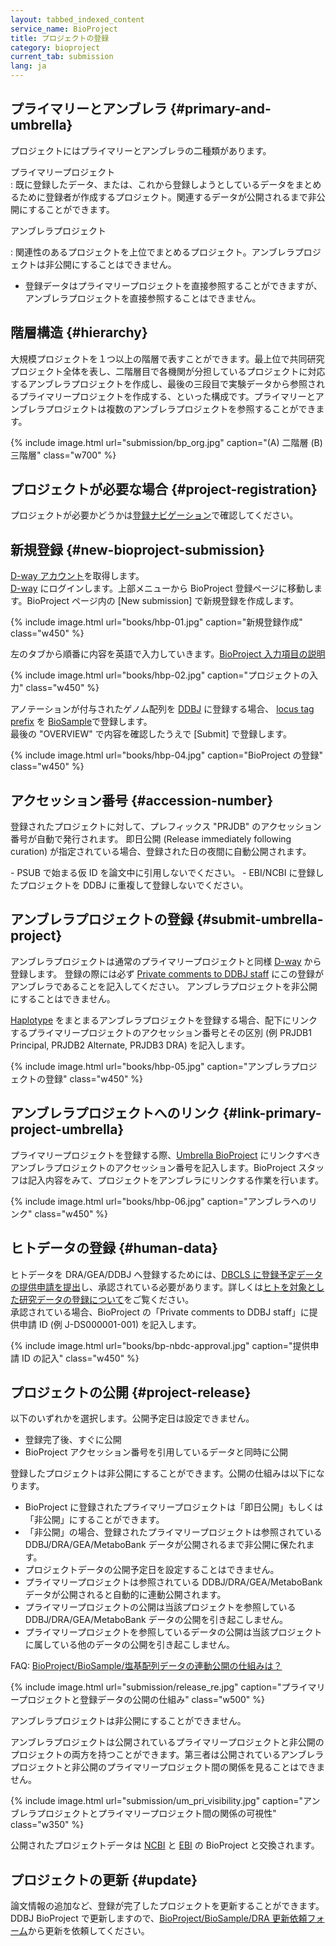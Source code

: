 ```yaml
---
layout: tabbed_indexed_content
service_name: BioProject
title: プロジェクトの登録
category: bioproject
current_tab: submission
lang: ja
---
```


## プライマリーとアンブレラ {#primary-and-umbrella}

プロジェクトにはプライマリーとアンブレラの二種類があります。

プライマリープロジェクト  
: 既に登録したデータ、または、これから登録しようとしているデータをまとめるために登録者が作成するプロジェクト。関連するデータが公開されるまで非公開にすることができます。

アンブレラプロジェクト

: 関連性のあるプロジェクトを上位でまとめるプロジェクト。<span class="red">アンブレラプロジェクトは非公開にすることはできません。</span>

* 登録データはプライマリープロジェクトを直接参照することができますが、アンブレラプロジェクトを直接参照することはできません。

## 階層構造 {#hierarchy}

大規模プロジェクトを１つ以上の階層で表すことができます。最上位で共同研究プロジェクト全体を表し、二階層目で各機関が分担しているプロジェクトに対応するアンブレラプロジェクトを作成し、最後の三段目で実験データから参照されるプライマリープロジェクトを作成する、といった構成です。プライマリーとアンブレラプロジェクトは複数のアンブレラプロジェクトを参照することができます。

{% include image.html url="submission/bp_org.jpg" caption="(A) 二階層 (B) 三階層" class="w700" %}

## プロジェクトが必要な場合  {#project-registration}

プロジェクトが必要かどうかは[登録ナビゲーション](/submission-navigation.html)で確認してください。

## 新規登録 {#new-bioproject-submission}

[D-way アカウント](/account.html)を取得します。  
[D-way](https://ddbj.nig.ac.jp/D-way/) にログインします。上部メニューから BioProject 登録ページに移動します。BioProject ページ内の [New submission] で新規登録を作成します。

{% include image.html url="books/hbp-01.jpg" caption="新規登録作成" class="w450" %}

左のタブから順番に内容を英語で入力していきます。[BioProject 入力項目の説明](/bioproject/project-info.html)

{% include image.html url="books/hbp-02.jpg" caption="プロジェクトの入力" class="w450" %}

アノテーションが付与されたゲノム配列を [DDBJ](/ddbj/genome.html) に登録する場合、
[locus tag prefix](/ddbj/locus_tag.html) を [BioSample](/biosample/submission.html)で登録します。  
最後の "OVERVIEW" で内容を確認したうえで [Submit] で登録します。

{% include image.html url="books/hbp-04.jpg" caption="BioProject の登録" class="w450" %}

## アクセッション番号 {#accession-number}

登録されたプロジェクトに対して、プレフィックス "PRJDB" のアクセッション番号が自動で発行されます。
即日公開 (Release immediately following curation) が指定されている場合、登録された日の夜間に自動公開されます。

<div class="attention" markdown="1">
- PSUB で始まる仮 ID を論文中に引用しないでください。   
- EBI/NCBI に登録したプロジェクトを DDBJ に重複して登録しないでください。
</div>

## アンブレラプロジェクトの登録 {#submit-umbrella-project}

アンブレラプロジェクトは通常のプライマリープロジェクトと同様 [D-way](https://ddbj.nig.ac.jp/D-way/) から登録します。 <span class="red">登録の際には必ず [Private comments to DDBJ staff](/bioproject/project-info.html#Private_comments) にこの登録がアンブレラであることを記入してください。
アンブレラプロジェクトを非公開にすることはできません。</span>

[Haplotype](/ddbj/haplotype.html#bioproject) をまとまるアンブレラプロジェクトを登録する場合、配下にリンクするプライマリープロジェクトのアクセッション番号とその区別 (例 PRJDB1 Principal, PRJDB2 Alternate, PRJDB3 DRA) を記入します。

{% include image.html url="books/hbp-05.jpg" caption="アンブレラプロジェクトの登録" class="w450" %}

## アンブレラプロジェクトへのリンク  {#link-primary-project-umbrella}

プライマリープロジェクトを登録する際、[Umbrella BioProject](/bioproject/project-info.html#Area_linked-project) にリンクすべきアンブレラプロジェクトのアクセッション番号を記入します。BioProject スタッフは記入内容をみて、プロジェクトをアンブレラにリンクする作業を行います。

{% include image.html url="books/hbp-06.jpg" caption="アンブレラへのリンク" class="w450" %}

## ヒトデータの登録 {#human-data}

ヒトデータを DRA/GEA/DDBJ へ登録するためには、[DBCLS に登録予定データの提供申請を提出](/policies.html#unrestricted-access)し、承認されている必要があります。詳しくは[ヒトを対象とした研究データの登録について](/policies.html#submission-of-human-data)をご覧ください。   
承認されている場合、BioProject の「Private comments to DDBJ staff」に提供申請 ID (例 J-DS000001-001) を記入します。

{% include image.html url="books/bp-nbdc-approval.jpg" caption="提供申請 ID の記入" class="w450" %}

## プロジェクトの公開 {#project-release}

以下のいずれかを選択します。公開予定日は設定できません。

- 登録完了後、すぐに公開
- BioProject アクセッション番号を引用しているデータと同時に公開

登録したプロジェクトは非公開にすることができます。公開の仕組みは以下になります。   

* BioProject に登録されたプライマリープロジェクトは「即日公開」もしくは「非公開」にすることができます。
* 「非公開」の場合、登録されたプライマリープロジェクトは参照されている DDBJ/DRA/GEA/MetaboBank データが公開されるまで非公開に保たれます。
* プロジェクトデータの公開予定日を設定することはできません。  
* プライマリープロジェクトは参照されている DDBJ/DRA/GEA/MetaboBank データが公開されると自動的に連動公開されます。
* プライマリープロジェクトの公開は当該プロジェクトを参照している DDBJ/DRA/GEA/MetaboBank データの公開を引き起こしません。  
* プライマリープロジェクトを参照しているデータの公開は当該プロジェクトに属している他のデータの公開を引き起こしません。

FAQ: [BioProject/BioSample/塩基配列データの連動公開の仕組みは？](/faq/ja/bp-bs-seq-release.html)

{% include image.html url="submission/release_re.jpg" caption="プライマリープロジェクトと登録データの公開の仕組み" class="w500" %}

<span class="red">アンブレラプロジェクトは非公開にすることができません。</span>  

アンブレラプロジェクトは公開されているプライマリープロジェクトと非公開のプロジェクトの両方を持つことができます。第三者は公開されているアンブレラプロジェクトと非公開のプライマリープロジェクト間の関係を見ることはできません。

{% include image.html url="submission/um_pri_visibility.jpg" caption="アンブレラプロジェクトとプライマリープロジェクト間の関係の可視性" class="w350" %}

公開されたプロジェクトデータは [NCBI](https://www.ncbi.nlm.nih.gov/bioproject) と [EBI](https://www.ebi.ac.uk/) の BioProject と交換されます。

## プロジェクトの更新  {#update}

論文情報の追加など、登録が完了したプロジェクトを更新することができます。DDBJ BioProject で更新しますので、[BioProject/BioSample/DRA 更新依頼フォーム](https://forms.gle/cfJ1nf8o612qvzXQ8)から更新を依頼してください。

